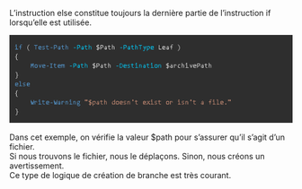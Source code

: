 L’instruction else constitue toujours la dernière partie de l’instruction if lorsqu’elle est utilisée.  

![lol](https://github.com/Flodagnas/FlorianDAGNAS_Linux/blob/main/Cours_PowerShell/Capture.PNG)

Dans cet exemple, on vérifie la valeur $path pour s’assurer qu’il s’agit d’un fichier.  
Si nous trouvons le fichier, nous le déplaçons. Sinon, nous créons un avertissement.  
Ce type de logique de création de branche est très courant.
